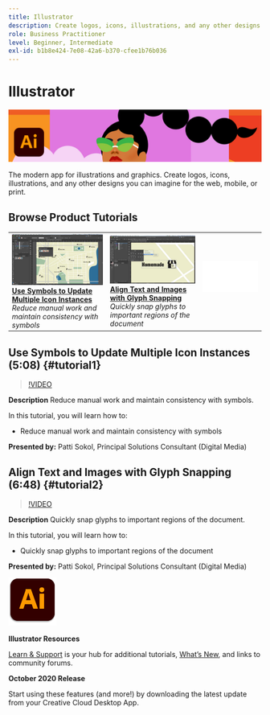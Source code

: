 ```yaml
---
title: Illustrator
description: Create logos, icons, illustrations, and any other designs you can imagine for the web, mobile, or print
role: Business Practitioner
level: Beginner, Intermediate
exl-id: b1b8e424-7e08-42a6-b370-cfee1b76b036
---
```

# Illustrator

![Tutorial Hero Image](../assets/Illustrator.jpg)

The modern app for illustrations and graphics. Create logos, icons, illustrations, and any other designs you can imagine for the web, mobile, or print.

## Browse Product Tutorials

<table style="table-layout:fixed">
<tr>
 <td>
   <a href="illustrator.md#tutorial1">
      <img alt="Use Symbols to Update Multiple Icon Instances" src="../assets/Illustrator_symbols_sokol_thumbnail.jpg" />
   </a>
    <div>
   <a href="illustrator.md#tutorial1"><strong>Use Symbols to Update Multiple Icon Instances</strong></a>
    </div>
    <em>Reduce manual work and maintain consistency with symbols</em>
    <br>
  </td>
  <td>
    <a href="illustrator.md#tutorial2">
        <img alt="Align Text and Images with Glyph Snapping" src="../assets/illustrator_glyphAlign_sokol_thumbnail.jpg" />
    </a>
    <div>
    <a href="illustrator.md#tutorial2"><strong>Align Text and Images with Glyph Snapping</strong></a>
    </div>
    <em>Quickly snap glyphs to important regions of the document</em>
    <br>
  </td>
  <td>
    <img alt="Spacer" src="../assets/Whitespacer.png" />
    <div>
    <br>
  </td>
</tr>
</table>

## Use Symbols to Update Multiple Icon Instances (5:08) {#tutorial1}

>[!VIDEO](https://video.tv.adobe.com/v/326816?hidetitle=true)

**Description**
Reduce manual work and maintain consistency with symbols.

In this tutorial, you will learn how to:
* Reduce manual work and maintain consistency with symbols

**Presented by:**
Patti Sokol, Principal Solutions Consultant (Digital Media)

## Align Text and Images with Glyph Snapping (6:48) {#tutorial2}

>[!VIDEO](https://video.tv.adobe.com/v/326817?hidetitle=true)

**Description**
Quickly snap glyphs to important regions of the document.

In this tutorial, you will learn how to:
* Quickly snap glyphs to important regions of the document

**Presented by:**
Patti Sokol, Principal Solutions Consultant (Digital Media)

![Illustrator Logo](../assets/ai_appicon_96.png)

**Illustrator Resources**

[Learn & Support](https://helpx.adobe.com/support/illustrator.html) is your hub for additional tutorials, [What’s New](https://helpx.adobe.com/illustrator/using/whats-new.htm), and links to community forums.

**October 2020 Release**

Start using these features (and more!) by downloading the latest update from your Creative Cloud Desktop App.
